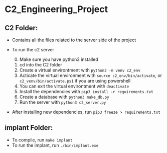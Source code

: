 # C2_Engineering_Project

## C2 Folder: ##

- Contains all the files related to the server side of the project

- To run the c2 server

    0. Make sure you have python3 installed
    1. cd into the C2 folder
    2. Create a virtual environtment with `python3 -m venv c2_env`
    3. Acticate the virtual environment with `source c2_env/bin/activate`, or `c2_venv/bin/activate.ps1` if you are using powershell
    4. You can exit the virtual environtment with `deactivate`
    5. Install the dependencies with `pip3 install -r requirements.txt`
    6. Create a database with `python3 make_db.py`
    7. Run the server with `python3 c2_server.py`

- After installing new dependencies, run `pip3 freeze > requirements.txt`

## implant Folder:

- To compile, run `make implant`
- To run the implant, run `./bin/implant.exe`
